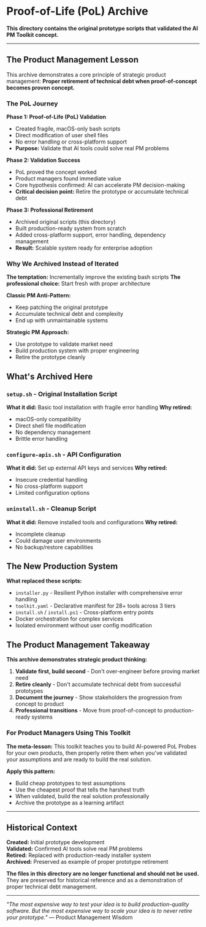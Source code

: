 # Proof-of-Life (PoL) Archive

**This directory contains the original prototype scripts that validated the AI PM Toolkit concept.**

---

## The Product Management Lesson

This archive demonstrates a core principle of strategic product management: **Proper retirement of technical debt when proof-of-concept becomes proven concept.**

### The PoL Journey

**Phase 1: Proof-of-Life (PoL) Validation**
- Created fragile, macOS-only bash scripts
- Direct modification of user shell files
- No error handling or cross-platform support
- **Purpose:** Validate that AI tools could solve real PM problems

**Phase 2: Validation Success** 
- PoL proved the concept worked
- Product managers found immediate value
- Core hypothesis confirmed: AI can accelerate PM decision-making
- **Critical decision point:** Retire the prototype or accumulate technical debt

**Phase 3: Professional Retirement**
- Archived original scripts (this directory)
- Built production-ready system from scratch
- Added cross-platform support, error handling, dependency management
- **Result:** Scalable system ready for enterprise adoption

### Why We Archived Instead of Iterated

**The temptation:** Incrementally improve the existing bash scripts
**The professional choice:** Start fresh with proper architecture

**Classic PM Anti-Pattern:**
- Keep patching the original prototype
- Accumulate technical debt and complexity
- End up with unmaintainable systems

**Strategic PM Approach:**
- Use prototype to validate market need
- Build production system with proper engineering
- Retire the prototype cleanly

## What's Archived Here

### `setup.sh` - Original Installation Script
**What it did:** Basic tool installation with fragile error handling
**Why retired:** 
- macOS-only compatibility
- Direct shell file modification
- No dependency management
- Brittle error handling

### `configure-apis.sh` - API Configuration
**What it did:** Set up external API keys and services
**Why retired:**
- Insecure credential handling
- No cross-platform support
- Limited configuration options

### `uninstall.sh` - Cleanup Script  
**What it did:** Remove installed tools and configurations
**Why retired:**
- Incomplete cleanup
- Could damage user environments
- No backup/restore capabilities

## The New Production System

**What replaced these scripts:**
- `installer.py` - Resilient Python installer with comprehensive error handling
- `toolkit.yaml` - Declarative manifest for 28+ tools across 3 tiers
- `install.sh` / `install.ps1` - Cross-platform entry points
- Docker orchestration for complex services
- Isolated environment without user config modification

## The Product Management Takeaway

**This archive demonstrates strategic product thinking:**

1. **Validate first, build second** - Don't over-engineer before proving market need
2. **Retire cleanly** - Don't accumulate technical debt from successful prototypes  
3. **Document the journey** - Show stakeholders the progression from concept to product
4. **Professional transitions** - Move from proof-of-concept to production-ready systems

### For Product Managers Using This Toolkit

**The meta-lesson:** This toolkit teaches you to build AI-powered PoL Probes for your own products, then properly retire them when you've validated your assumptions and are ready to build the real solution.

**Apply this pattern:**
- Build cheap prototypes to test assumptions
- Use the cheapest proof that tells the harshest truth
- When validated, build the real solution professionally
- Archive the prototype as a learning artifact

---

## Historical Context

**Created:** Initial prototype development  
**Validated:** Confirmed AI tools solve real PM problems  
**Retired:** Replaced with production-ready installer system  
**Archived:** Preserved as example of proper prototype retirement  

**The files in this directory are no longer functional and should not be used.** They are preserved for historical reference and as a demonstration of proper technical debt management.

---

*"The most expensive way to test your idea is to build production-quality software. But the most expensive way to scale your idea is to never retire your prototype."* — Product Management Wisdom